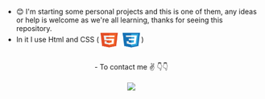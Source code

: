 
- 😊 I'm starting some personal projects and this is one of them, any ideas or help is welcome as we're all learning, thanks for seeing this repository.
-  In it I use Html and CSS (<img align="center" alt="Lucas-HTML" height="30" width="40" src="https://raw.githubusercontent.com/devicons/devicon/master/icons/html5/html5-original.svg"> <img align="center" alt="Lucas-CSS" height="30" width="40" src="https://raw.githubusercontent.com/devicons/devicon/master/icons/css3/css3-original.svg">)
##
<div align="center">- To contact me ✌️ 👇👇 <br> <br> </div>
<div align="center">
<a href="https://www.linkedin.com/in/lucas-silva-bezerra-6223681b4/" target="_blank"><img src="https://img.shields.io/badge/-LinkedIn-%230077B5?style=for-the-badge&logo=linkedin&logoColor=white" target="_blank"></a> 
  </div>
